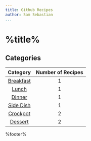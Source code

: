 ```yaml
---
title: Github Recipes
author: Sam Sebastian
...
```


# %title%


## Categories
| Category | Number of Recipes |
| :------: | :---------------: |
| [Breakfast](breakfast/index.html) | 1 |
| [Lunch](lunch/index.html) | 1 |
| [Dinner](dinner/index.html) | 1 |
| [Side Dish](sidedish/index.html) | 1 |
| [Crockpot](crockpot/index.html) | 2 |
| [Dessert](dessert/index.html) | 2 |


%footer%